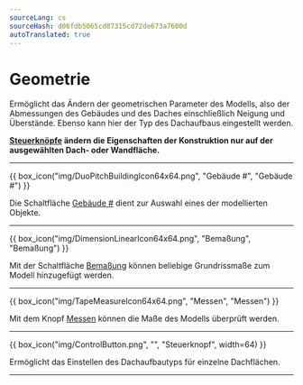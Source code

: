 ```yaml
---
sourceLang: cs
sourceHash: d06fdb5065cd87315cd72de673a7600d
autoTranslated: true
---
```


# Geometrie

<p>Ermöglicht das Ändern der geometrischen Parameter des Modells, also der Abmessungen des Gebäudes und des Daches einschließlich Neigung und Überstände. Ebenso kann hier der Typ des Dachaufbaus eingestellt werden.</p>

<p><b><u>Steuerknöpfe</u> ändern die Eigenschaften der Konstruktion nur auf der ausgewählten Dach- oder Wandfläche.</b></p>

<hr class="main">

{{ box_icon("img/DuoPitchBuildingIcon64x64.png", "Gebäude #", "Gebäude #") }}

<p>Die Schaltfläche <u>Gebäude #</u> dient zur Auswahl eines der modellierten Objekte.</p>

<hr class="main">

{{ box_icon("img/DimensionLinearIcon64x64.png", "Bemaßung", "Bemaßung") }}

<p>Mit der Schaltfläche <u>Bemaßung</u> können beliebige Grundrissmaße zum Modell hinzugefügt werden.</p>

<hr class="main">

{{ box_icon("img/TapeMeasureIcon64x64.png", "Messen", "Messen") }}

<p>Mit dem Knopf <u>Messen</u> können die Maße des Modells überprüft werden.</p>

<hr class="main">

{{ box_icon("img/ControlButton.png", "", "Steuerknopf", width=64) }}

<p>Ermöglicht das Einstellen des Dachaufbautyps für einzelne Dachflächen.</p>

<hr class="main">

<!-- product: HiStruct Building Configurator -->